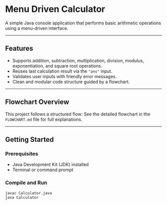 # Menu Driven Calculator

A simple Java console application that performs basic arithmetic operations using a menu-driven interface.

---

## Features

- Supports addition, subtraction, multiplication, division, modulus, exponentiation, and square root operations.
- Reuses last calculation result via the `"ans"` input.
- Validates user inputs with friendly error messages.
- Clean and modular code structure guided by a flowchart.

---

## Flowchart Overview

This project follows a structured flow:
See the detailed flowchart in the `FLOWCHART.md` file for full explanations.

---

## Getting Started

### Prerequisites

- Java Development Kit (JDK) installed
- Terminal or command prompt

### Compile and Run

```bash
javac Calculator.java
java Calculator
